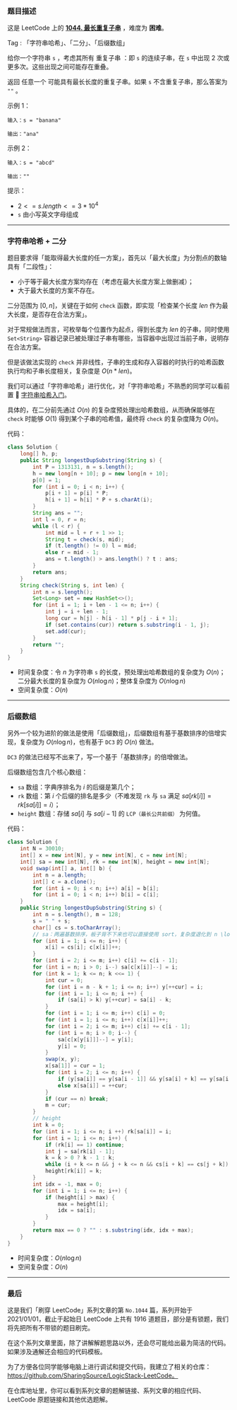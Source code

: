 ### 题目描述

这是 LeetCode 上的 **[1044. 最长重复子串](https://leetcode-cn.com/problems/longest-duplicate-substring/solution/gong-shui-san-xie-zi-fu-chuan-ha-xi-ying-hae9/)** ，难度为 **困难**。

Tag : 「字符串哈希」、「二分」、「后缀数组」



给你一个字符串 `s` ，考虑其所有 重复子串 ：即 `s` 的连续子串，在 `s` 中出现 $2$ 次或更多次。这些出现之间可能存在重叠。

返回 任意一个 可能具有最长长度的重复子串。如果 `s` 不含重复子串，那么答案为 `""` 。 

示例 1：
```
输入：s = "banana"

输出："ana"
```
示例 2：
```
输入：s = "abcd"

输出：""
```

提示：
* $2 <= s.length <= 3 * 10^4$
* `s` 由小写英文字母组成

---

### 字符串哈希 + 二分

题目要求得「能取得最大长度的任一方案」，首先以「最大长度」为分割点的数轴具有「二段性」：

* 小于等于最大长度方案均存在（考虑在最大长度方案上做删减）；
* 大于最大长度的方案不存在。

二分范围为 $[0, n]$，关键在于如何 `check` 函数，即实现「检查某个长度 $len$ 作为最大长度，是否存在合法方案」。

对于常规做法而言，可枚举每个位置作为起点，得到长度为 $len$ 的子串，同时使用 `Set<String>` 容器记录已被处理过子串有哪些，当容器中出现过当前子串，说明存在合法方案。

但是该做法实现的 `check` 并非线性，子串的生成和存入容器的时执行的哈希函数执行均和子串长度相关，复杂度是 $O(n * len)$。

我们可以通过「字符串哈希」进行优化，对「字符串哈希」不熟悉的同学可以看前置 🧀 [字符串哈希入门](https://mp.weixin.qq.com/s?__biz=MzU4NDE3MTEyMA==&mid=2247489813&idx=1&sn=7f3bc18ca390d85b17655f7164d8e660&chksm=fd9cb20acaeb3b1cc78abf05d6fea6d093098998ce877f799ac478247604bd267fbee6fcd989&token=1342991619&lang=zh_CN#rd)。

具体的，在二分前先通过 $O(n)$ 的复杂度预处理出哈希数组，从而确保能够在 `check` 时能够 $O(1)$ 得到某个子串的哈希值，最终将 `check` 的复杂度降为 $O(n)$。

代码：
```Java
class Solution {
    long[] h, p;
    public String longestDupSubstring(String s) {
        int P = 1313131, n = s.length();
        h = new long[n + 10]; p = new long[n + 10];
        p[0] = 1;
        for (int i = 0; i < n; i++) {
            p[i + 1] = p[i] * P;
            h[i + 1] = h[i] * P + s.charAt(i);
        }
        String ans = "";
        int l = 0, r = n;
        while (l < r) {
            int mid = l + r + 1 >> 1;
            String t = check(s, mid);
            if (t.length() != 0) l = mid;
            else r = mid - 1;
            ans = t.length() > ans.length() ? t : ans;
        }
        return ans;
    }
    String check(String s, int len) {
        int n = s.length();
        Set<Long> set = new HashSet<>();
        for (int i = 1; i + len - 1 <= n; i++) {
            int j = i + len - 1;
            long cur = h[j] - h[i - 1] * p[j - i + 1];
            if (set.contains(cur)) return s.substring(i - 1, j);
            set.add(cur);
        }
        return "";
    }
}
```
* 时间复杂度：令 $n$ 为字符串 `s` 的长度，预处理出哈希数组的复杂度为 $O(n)$；二分最大长度的复杂度为 $O(n\log{n})$；整体复杂度为 $O(n\log{n})$
* 空间复杂度：$O(n)$

---

### 后缀数组 

另外一个较为进阶的做法是使用「后缀数组」，后缀数组有基于基数排序的倍增实现，复杂度为 $O(n\log{n})$，也有基于 `DC3` 的 $O(n)$ 做法。

`DC3` 的做法已经写不出来了，写一个基于「基数排序」的倍增做法。

后缀数组包含几个核心数组：

* `sa` 数组：字典序排名为 $i$ 的后缀是第几个；
* `rk` 数组：第 $i$ 个后缀的排名是多少（不难发现 `rk` 与 `sa` 满足 $sa[rk[i]] = rk[sa[i]] = i$）；
* `height` 数组：存储 $sa[i]$ 与 $sa[i - 1]$ 的 `LCP（最长公共前缀）` 为何值。

代码：
```Java
class Solution {
    int N = 30010;
    int[] x = new int[N], y = new int[N], c = new int[N];
    int[] sa = new int[N], rk = new int[N], height = new int[N];
    void swap(int[] a, int[] b) {
        int n = a.length;
        int[] c = a.clone();
        for (int i = 0; i < n; i++) a[i] = b[i];
        for (int i = 0; i < n; i++) b[i] = c[i];
    }
    public String longestDupSubstring(String s) {
        int n = s.length(), m = 128;
        s = " " + s;
        char[] cs = s.toCharArray();
        // sa：两遍基数排序，板子背不下来也可以直接使用 sort，复杂度退化到 n \log^2 n
        for (int i = 1; i <= n; i++) {
            x[i] = cs[i]; c[x[i]]++;
        }
        for (int i = 2; i <= m; i++) c[i] += c[i - 1];
        for (int i = n; i > 0; i--) sa[c[x[i]]--] = i;
        for (int k = 1; k <= n; k <<= 1) {
            int cur = 0;
            for (int i = n - k + 1; i <= n; i++) y[++cur] = i;
            for (int i = 1; i <= n; i ++) {
                if (sa[i] > k) y[++cur] = sa[i] - k;
            }
            for (int i = 1; i <= m; i++) c[i] = 0;
            for (int i = 1; i <= n; i++) c[x[i]]++;
            for (int i = 2; i <= m; i++) c[i] += c[i - 1];
            for (int i = n; i > 0; i--) {
                sa[c[x[y[i]]]--] = y[i];
                y[i] = 0;
            }
            swap(x, y);
            x[sa[1]] = cur = 1;
            for (int i = 2; i <= n; i++) {
                if (y[sa[i]] == y[sa[i - 1]] && y[sa[i] + k] == y[sa[i - 1] + k]) x[sa[i]] = cur;
                else x[sa[i]] = ++cur;
            }
            if (cur == n) break;
            m = cur;
        }
        // height
        int k = 0;
        for (int i = 1; i <= n; i ++) rk[sa[i]] = i;
        for (int i = 1; i <= n; i++) {
            if (rk[i] == 1) continue;
            int j = sa[rk[i] - 1];
            k = k > 0 ? k - 1 : k;
            while (i + k <= n && j + k <= n && cs[i + k] == cs[j + k]) k++;
            height[rk[i]] = k;
        }
        int idx = -1, max = 0;
        for (int i = 1; i <= n; i++) {
            if (height[i] > max) {
                max = height[i];
                idx = sa[i];
            }
        }
        return max == 0 ? "" : s.substring(idx, idx + max);
    }
}
```
* 时间复杂度：$O(n\log{n})$
* 空间复杂度：$O(n)$

---

### 最后

这是我们「刷穿 LeetCode」系列文章的第 `No.1044` 篇，系列开始于 2021/01/01，截止于起始日 LeetCode 上共有 1916 道题目，部分是有锁题，我们将先把所有不带锁的题目刷完。

在这个系列文章里面，除了讲解解题思路以外，还会尽可能给出最为简洁的代码。如果涉及通解还会相应的代码模板。

为了方便各位同学能够电脑上进行调试和提交代码，我建立了相关的仓库：https://github.com/SharingSource/LogicStack-LeetCode。

在仓库地址里，你可以看到系列文章的题解链接、系列文章的相应代码、LeetCode 原题链接和其他优选题解。

